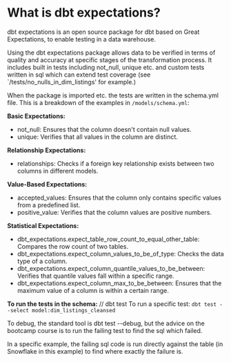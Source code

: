 # What is dbt expectations?

dbt expectations is an open source package for dbt based on Great Expectations, to enable testing in a data warehouse.

Using the dbt expectations package allows data to be verified in terms of quality and accuracy at specific stages of the transformation process. It includes built in tests including not_null, unique etc. and custom tests written in sql which can extend test coverage (see `/tests/no_nulls_in_dim_listings' for example.)

When the package is imported etc. the tests are written in the schema.yml file. This is a breakdown of the examples in `/models/schema.yml`:

**Basic Expectations:**

- not_null: Ensures that the column doesn't contain null values.
- unique: Verifies that all values in the column are distinct.

**Relationship Expectations:**

- relationships: Checks if a foreign key relationship exists between two columns in different models.

**Value-Based Expectations:**

- accepted_values: Ensures that the column only contains specific values from a predefined list.
- positive_value: Verifies that the column values are positive numbers.

**Statistical Expectations:**

- dbt_expectations.expect_table_row_count_to_equal_other_table: Compares the row count of two tables.
- dbt_expectations.expect_column_values_to_be_of_type: Checks the data type of a column.
- dbt_expectations.expect_column_quantile_values_to_be_between: Verifies that quantile values fall within a specific range.
- dbt_expectations.expect_column_max_to_be_between: Ensures that the maximum value of a column is within a certain range.

**To run the tests in the schema:**
// dbt test
To run a specific test:
`dbt test --select model:dim_listings_cleansed`

To debug, the standard tool is dbt test --debug, but the advice on the bootcamp course is to run the failing test to find the sql which failed.

In a specific example, the failing sql code is run directly against the table (in Snowflake in this example) to find where exactly the failure is.
